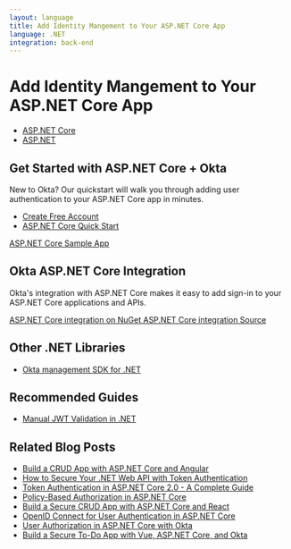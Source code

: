 ```yaml
---
layout: language
title: Add Identity Mangement to Your ASP.NET Core App
language: .NET
integration: back-end
---
```


# <i class='icon-48 docsPage code-dotnet'></i> Add Identity Mangement to Your ASP.NET Core App

<ul class='language-tabs'>
	<li class="active">
		<a href='/code/dotnet/'>
			<i class='icon code-dotnet-32'></i><span>ASP.NET Core</span>
		</a>
	</li>
	<li class="">
		<a href='/code/dotnet/aspnet/'>
			<i class='icon code-dotnet-32'></i><span>ASP.NET</span>
		</a>
	</li>
</ul>

## Get Started with ASP.NET Core + Okta

New to Okta? Our quickstart will walk you through adding user authentication to your ASP.NET Core app in minutes.

<ul class='language-ctas'>
	<li>
		<a href='https://developer.okta.com/signup/' class='Button--red' data-proofer-ignore>
			<span>Create Free Account</span>
		</a>
	</li>
	<li>
		<a href='/quickstart/#/okta-sign-in-page/dotnet/aspnetcore' class='Button--blue' data-proofer-ignore>
			<span>ASP.NET Core Quick Start</span>
		</a>
	</li>
</ul>

<a href='https://github.com/okta/samples-aspnetcore'>
	<span class='fa fa-github'></span> <span>ASP.NET Core Sample App</span>
</a>

## Okta ASP.NET Core Integration

Okta's integration with ASP.NET Core makes it easy to add sign-in to your ASP.NET Core applications and APIs.


<a href='https://www.nuget.org/packages/Okta.AspNetCore' class="language-reference">
	<span class='icon download-16'></span> 
	<span>ASP.NET Core integration on NuGet</span>
</a>


<a href='https://github.com/okta/okta-aspnet'>
	<span class='fa fa-github'></span> <span>ASP.NET Core integration Source</span>
</a>

## Other .NET Libraries

<ul class="language-libraries">
	<li>
		<i class='fa fa-github'></i>
		<a href="https://github.com/okta/okta-sdk-dotnet">
			 <span>Okta management SDK for .NET</span>
		</a>
	</li>
</ul>

## Recommended Guides

<ul class="language-list">
	<li><a href="https://developer.okta.com/code/dotnet/jwt-validation">Manual JWT Validation in .NET</a></li>
</ul>

## Related Blog Posts

<ul class="language-list">
	<li><a href="https://developer.okta.com/blog/2018/04/26/build-crud-app-aspnetcore-angular">Build a CRUD App with ASP.NET Core and Angular</a></li>
	<li><a href="https://developer.okta.com/blog/2018/02/01/secure-aspnetcore-webapi-token-auth">How to Secure Your .NET Web API with Token Authentication</a></li>
	<li><a href="https://developer.okta.com/blog/2018/03/23/token-authentication-aspnetcore-complete-guide">Token Authentication in ASP.NET Core 2.0 - A Complete Guide</a></li>
	<li><a href="https://developer.okta.com/blog/2018/05/11/policy-based-authorization-in-aspnet-core">Policy-Based Authorization in ASP.NET Core</a></li>
	<li><a href="https://developer.okta.com/blog/2018/07/02/build-a-secure-crud-app-with-aspnetcore-and-react">Build a Secure CRUD App with ASP.NET Core and React</a></li>
	<li><a href="https://developer.okta.com/blog/2017/06/29/oidc-user-auth-aspnet-core">OpenID Connect for User Authentication in ASP.NET Core</a></li>
	<li><a href="https://developer.okta.com/blog/2017/10/04/aspnet-authorization">User Authorization in ASP.NET Core with Okta</a></li>
	<li><a href="https://developer.okta.com/blog/2018/01/31/build-secure-todo-app-vuejs-aspnetcore">Build a Secure To-Do App with Vue, ASP.NET Core, and Okta</a></li>
</ul>
